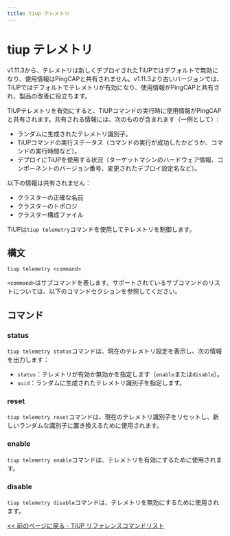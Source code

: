 ```yaml
---
title: tiup テレメトリ
---
```


# tiup テレメトリ

v1.11.3から、テレメトリは新しくデプロイされたTiUPではデフォルトで無効になり、使用情報はPingCAPと共有されません。v1.11.3より古いバージョンでは、TiUPではデフォルトでテレメトリが有効になり、使用情報がPingCAPと共有され、製品の改善に役立ちます。

TiUPテレメトリを有効にすると、TiUPコマンドの実行時に使用情報がPingCAPと共有されます。共有される情報には、次のものが含まれます（一例として）:

- ランダムに生成されたテレメトリ識別子。
- TiUPコマンドの実行ステータス（コマンドの実行が成功したかどうか、コマンドの実行時間など）。
- デプロイにTiUPを使用する状況（ターゲットマシンのハードウェア情報、コンポーネントのバージョン番号、変更されたデプロイ設定名など）。

以下の情報は共有されません：

- クラスターの正確な名前
- クラスターのトポロジ
- クラスター構成ファイル

TiUPは`tiup telemetry`コマンドを使用してテレメトリを制御します。

## 構文

```shell
tiup telemetry <command>
```

`<command>`はサブコマンドを表します。サポートされているサブコマンドのリストについては、以下のコマンドセクションを参照してください。

## コマンド

### status

`tiup telemetry status`コマンドは、現在のテレメトリ設定を表示し、次の情報を出力します：

- `status`：テレメトリが有効か無効かを指定します（`enable`または`disable`）。
- `uuid`：ランダムに生成されたテレメトリ識別子を指定します。

### reset

`tiup telemetry reset`コマンドは、現在のテレメトリ識別子をリセットし、新しいランダムな識別子に置き換えるために使用されます。

### enable

`tiup telemetry enable`コマンドは、テレメトリを有効にするために使用されます。

### disable

`tiup telemetry disable`コマンドは、テレメトリを無効にするために使用されます。

[<< 前のページに戻る - TiUP リファレンスコマンドリスト](/tiup/tiup-reference.md#command-list)